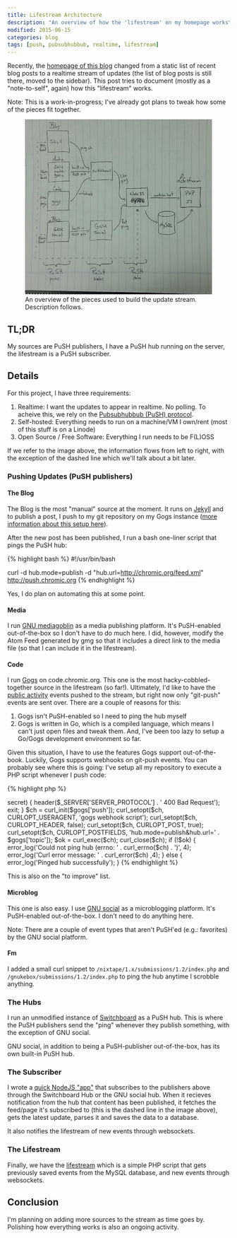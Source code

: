 ```yaml
---
title: Lifestream Architecture
description: "An overview of how the 'lifestream' on my homepage works"
modified: 2015-06-15
categories: blog
tags: [push, pubsubhubbub, realtime, lifestream]
---
```


<div class="p-summary">
  <p>
    Recently, the <a href="//chromic.org">homepage of this blog</a> changed from
    a static list of recent blog posts to a realtime stream of updates (the list
    of blog posts is still there, moved to the sidebar). This post tries to
    document (mostly as a "note-to-self", again) how this "lifestream" works.
  </p>

  <p>
    Note: This is a work-in-progress; I've already got plans to tweak how some
    of the pieces fit together.
  </p>
</div>
<!-- more -->

<figure>
  <a href="/images/lifestream.jpg"><img src="/images/lifestream_s.jpg" alt=""></a>
  <figcaption>
    An overview of the pieces used to build the update stream.
    Description follows.
  </figcaption>
</figure>

<h2>TL;DR</h2>

<p>
  My sources are PuSH publishers, I have a PuSH hub running on the server,
  the lifestream is a PuSH subscriber.
</p>

<h2>Details</h2>

<p>
  For this project, I have three requirements:
</p>

<ol>
  <li>
    Realtime: I want the updates to appear in realtime. No polling.
    To acheive this, we rely on the
    <a href="https://en.wikipedia.org/wiki/PubSubHubbub">Pubsubhubbub
    (PuSH) protocol</a>.
  </li>
  <li>
    Self-hosted: Everything needs to run on a machine/VM I own/rent (most
    of this stuff is on a Linode)
  </li>
  <li>Open Source / Free Software: Everything I run needs to be F(L)OSS</li>
</ol>

<p>
  If we refer to the image above, the information flows from left to right, with
  the exception of the dashed line which we'll talk about a bit later.
</p>

<h3>Pushing Updates (PuSH publishers)</h3>

<h4>The Blog</h4>

<p>
  The Blog is the most "manual" source at the moment. It runs on
  <a href="http://jekyllrb.com/">Jekyll</a> and to publish a post, I push to my
  git repository on my Gogs instance
  (<a href="/blog/git-gogs-jekyll/">more information about this setup here</a>).
</p>

<p>
  After the new post has been published, I run a bash one-liner script that
  pings the PuSH hub:
</p>

{% highlight bash %}
#!/usr/bin/bash

curl -d hub.mode=publish -d "hub.url=http://chromic.org/feed.xml" http://push.chromic.org
{% endhighlight %}

<p>
  Yes, I do plan on automating this at some point.
</p>

<h4>Media</h4>

<p>
  I run <a href="http://mediagoblin.org/">GNU mediagoblin</a> as a media
  publishing platform. It's PuSH-enabled out-of-the-box so I don't have to do
  much here. I did, however, modify the Atom Feed generated by gmg so that it
  includes a direct link to the media file (so that I can include it in the
  lifestream).
</p>

<h4>Code</h4>

<p>
  I run <a href="http://gogs.io/">Gogs</a> on code.chromic.org. This one is the
  most hacky-cobbled-together source in the lifestream (so far!). Ultimately,
  I'd like to have the
  <a href="//code.chromic.org/chimo?tab=activity">public activity</a> events
  pushed to the stream, but right now only "git-push" events are sent over.
  There are a couple of reasons for this:
</p>

<ol>
  <li>Gogs isn't PuSH-enabled so I need to ping the hub myself</li>
  <li>
    Gogs is written in Go, which is a compiled language, which means I can't just
    open files and tweak them. And, I've been too lazy to setup a Go/Gogs
    development environment so far.
  </li>
</ol>

<p>
  Given this situation, I have to use the features Gogs support out-of-the-book.
  Luckily, Gogs supports webhooks on git-push events. You can probably see where
  this is going: I've setup all my repository to execute a PHP script whenever
  I push code:
</p>

{% highlight php %}

<?php
require_once('../../_config.php');

$gogs = $config['gogs'];
$data = file_get_contents('php://input');

// Invalid payload
try {
    $json = json_decode($data);
} catch (Exception $e) {
    header($_SERVER['SERVER_PROTOCOL'] . ' 400 Bad Request');
    exit;
}

// Invalid 'secret'
if ($gogs['secret'] !== $json->secret) {
    header($_SERVER['SERVER_PROTOCOL'] . ' 400 Bad Request');
    exit;
}

$ch = curl_init($gogs['push']);
curl_setopt($ch, CURLOPT_USERAGENT, 'gogs webhook script');
curl_setopt($ch, CURLOPT_HEADER, false);
curl_setopt($ch, CURLOPT_POST, true);
curl_setopt($ch, CURLOPT_POSTFIELDS, 'hub.mode=publish&hub.url=' . $gogs['topic']);
$ok = curl_exec($ch);
curl_close($ch);

if (!$ok) {
    error_log('Could not ping hub (errno: ' . curl_errno($ch) . ')', 4);
    error_log('Curl error message: ' . curl_error($ch) ,4);
} else {
    error_log('Pinged hub successfully');
}
{% endhighlight %}

<p>
  This is also on the "to improve" list.
</p>

<h4>Microblog</h4>

<p>
  This one is also easy. I use <a href="https://gnu.io/social/">GNU social</a> as a
  microblogging platform. It's PuSH-enabled out-of-the-box. I don't need to do
  anything here.
</p>

<p>
  Note: There are a couple of event types that aren't PuSH'ed (e.g.: favorites)
  by the GNU social platform.
</p>

<h4>Fm</h4>

<p>
  I added a small curl snippet to <code>/nixtape/1.x/submissions/1.2/index.php</code>
  and <code>/gnukebox/submissions/1.2/index.php</code> to ping the hub anytime I scrobble
  anything.
</p>

<h3>The Hubs</h3>

<p>
  I run an unmodified instance of
  <a href="https://github.com/aaronpk/Switchboard">Switchboard</a> as a PuSH
  hub. This is where the PuSH publishers send the "ping" whenever they publish
  something, with the exception of GNU social.
</p>

<p>
  GNU social, in addition to being a PuSH-publisher out-of-the-box, has its own
  built-in PuSH hub.
</p>

<h3>The Subscriber</h3>

<p>
  I wrote a <a href="http://github.com/chimo/lifestream">quick NodeJS "app"</a>
  that subscribes to the publishers above through the Switchboard Hub or the GNU
  social hub. When it recieves notification from the hub that content has been
  published, it fetches the feed/page it's subscribed to (this is the dashed
  line in the image above), gets the latest update, parses it and saves the data
  to a database.
</p>

<p>
  It also notifies the lifestream of new events through websockets.
</p>

<h3>The Lifestream</h3>

<p>
  Finally, we have the
  <a href="https://github.com/chimo/chromic.org/blob/master/index.php">lifestream</a>
  which is a simple PHP script that gets previously saved events from the MySQL
  database, and new events through websockets.
</p>

<h2>Conclusion</h2>

<p>
  I'm planning on adding more sources to the stream as time goes by. Polishing how
  everything works is also an ongoing activity.
</p>
